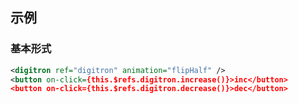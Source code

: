 ## 示例
### 基本形式

<div class="m-example"></div>

```xml
<digitron ref="digitron" animation="flipHalf" />
<button on-click={this.$refs.digitron.increase()}>inc</button>
<button on-click={this.$refs.digitron.decrease()}>dec</button>
```
